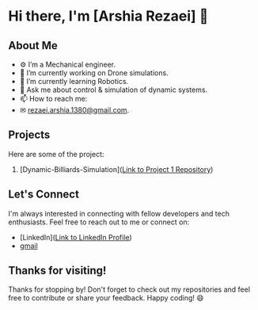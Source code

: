 # Hi there, I'm [Arshia Rezaei] 👋


## About Me
- ⚙ I’m a Mechanical engineer. 
- 🔭 I’m currently working on Drone simulations.
- 🌱 I’m currently learning Robotics.
- 💬 Ask me about control & simulation of dynamic systems.
- 📫 How to reach me:
- ✉ rezaei.arshia.1380@gmail.com.

## Projects

Here are some of the project:

1. [Dynamic-Billiards-Simulation]([Link to Project 1 Repository](https://github.com/arshiarezaie666/Dynamic-Billiards-Simulation)) 





## Let's Connect

I'm always interested in connecting with fellow developers and tech enthusiasts. Feel free to reach out to me or connect on:

- [LinkedIn]([Link to LinkedIn Profile](https://www.linkedin.com/in/arshia-rezaei-8a93b8247/?lipi=urn%3Ali%3Apage%3Ad_flagship3_feed%3BL1a9V0maTpKT3o%2F%2BNKSmwQ%3D%3D))
- [gmail](rezaei.arshia.1380@gmail.com)

## Thanks for visiting!

Thanks for stopping by! Don't forget to check out my repositories and feel free to contribute or share your feedback. Happy coding! 😄
